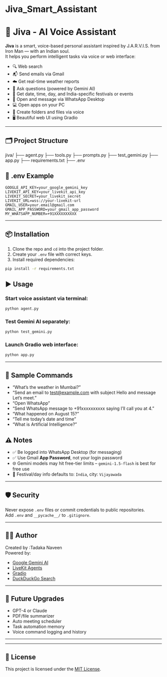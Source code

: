 # Jiva_Smart_Assistant
# 🧠 Jiva - AI Voice Assistant

**Jiva** is a smart, voice-based personal assistant inspired by J.A.R.V.I.S. from Iron Man — with an Indian soul.  
It helps you perform intelligent tasks via voice or web interface:

- 🔍 Web search  
- 📬 Send emails via Gmail  
- ☁️ Get real-time weather reports  
- 🤖 Ask questions (powered by Gemini AI)  
- 📆 Get date, time, day, and India-specific festivals or events  
- 💬 Open and message via WhatsApp Desktop  
- 💻 Open apps on your PC  
- 📝 Create folders and files via voice  
- 🖥️ Beautiful web UI using Gradio

---

## 🗂️ Project Structure

jiva/
├── agent.py
├── tools.py
├── prompts.py
├── test_gemini.py
├── app.py
├── requirements.txt
├── .env

## 🔐 .env Example

```env
GOOGLE_API_KEY=your_google_gemini_key
LIVEKIT_API_KEY=your_livekit_api_key
LIVEKIT_SECRET=your_livekit_secret
LIVEKIT_URL=wss://your-livekit-url
GMAIL_USER=your.email@gmail.com
GMAIL_APP_PASSWORD=your_gmail_app_password
MY_WHATSAPP_NUMBER=+91XXXXXXXXXX
```

---

## 📦 Installation

1. Clone the repo and `cd` into the project folder.
2. Create your `.env` file with correct keys.
3. Install required dependencies:

```bash
pip install -r requirements.txt
```


## ▶️ Usage

### Start voice assistant via terminal:
```bash
python agent.py
```

### Test Gemini AI separately:
```bash
python test_gemini.py
```

### Launch Gradio web interface:
```bash
python app.py
```

---

## 🧪 Sample Commands

- “What’s the weather in Mumbai?”
- “Send an email to test@example.com with subject Hello and message Let’s meet.”
- “Open WhatsApp”
- “Send WhatsApp message to +91xxxxxxxxxx saying I’ll call you at 4.”
- “What happened on August 15?”
- “Tell me today’s date and time”
- “What is Artificial Intelligence?”


## ⚠️ Notes

- ✅ Be logged into WhatsApp Desktop (for messaging)
- ✅ Use Gmail **App Password**, not your login password
- 🌐 Gemini models may hit free-tier limits – `gemini-1.5-flash` is best for free use
- 📍 Festival/day info defaults to: `India`, city: `Vijayawada`

---

## 🛡️ Security

Never expose `.env` files or commit credentials to public repositories.  
Add `.env` and `__pycache__/` to `.gitignore`.

---

## 👨‍💻 Author

Created by :Tadaka Naveen  
Powered by:

- [Google Gemini AI](https://ai.google.dev/)
- [LiveKit Agents](https://livekit.io/)
- [Gradio](https://gradio.app/)
- [DuckDuckGo Search](https://duckduckgo.com)

---

## 📌 Future Upgrades

- GPT-4 or Claude 
- PDF/file summarizer
- Auto meeting scheduler
- Task automation memory
- Voice command logging and history

---
---

## 📄 License

This project is licensed under the [MIT License](LICENSE).
